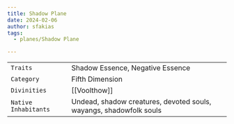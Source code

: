 ```yaml
---
title: Shadow Plane
date: 2024-02-06
author: sfakias
tags:
  - planes/Shadow Plane

---
```

| | |
| --- | --- |
| `Traits` | Shadow Essence, Negative Essence |
| `Category` | Fifth Dimension |
| `Divinities` | [[Voolthow]] |
| `Native Inhabitants` | Undead, shadow creatures, devoted souls, wayangs, shadowfolk souls |